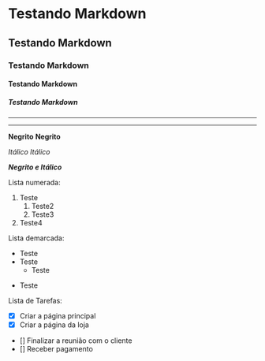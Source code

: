 # Testando Markdown
## Testando Markdown
### Testando Markdown
#### Testando Markdown
##### Testando Markdown
  
---  
***
  
**Negrito**
__Negrito__
  
*Itálico*
_Itálico_
  
__*Negrito e Itálico*__
  
  
Lista numerada:

1. Teste
   1. Teste2
   1. Teste3
4. Teste4
  
  
Lista demarcada: 

* Teste
* Teste
   - Teste
- Teste
  
  
Lista de Tarefas:

- [x] Criar a página principal
- [x] Criar a página da loja
- [] Finalizar a reunião com o cliente
- [] Receber pagamento
  
  
